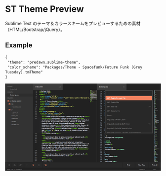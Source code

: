 # ST Theme Preview

Sublime Text のテーマ＆カラースキームをプレビューするための素材（HTML/Bootstrap/jQuery）。

## Example

	{
	 "theme": "predawn.sublime-theme",
	 "color_scheme": "Packages/Theme - Spacefunk/Future Funk (Grey Tuesday).tmTheme"
	}

![ST_Theme_Preview](sttp.png)